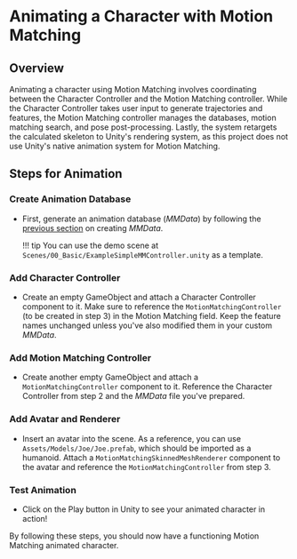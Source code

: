 # Animating a Character with Motion Matching

## Overview

Animating a character using Motion Matching involves coordinating between the Character Controller and the Motion Matching controller. While the Character Controller takes user input to generate trajectories and features, the Motion Matching controller manages the databases, motion matching search, and pose post-processing. Lastly, the system retargets the calculated skeleton to Unity's rendering system, as this project does not use Unity's native animation system for Motion Matching.

## Steps for Animation

### Create Animation Database

- First, generate an animation database (*MMData*) by following the [previous section](animation_database.md) on creating *MMData*.

	!!! tip
		You can use the demo scene at ``Scenes/00_Basic/ExampleSimpleMMController.unity`` as a template.

### Add Character Controller

- Create an empty GameObject and attach a Character Controller component to it. Make sure to reference the ``MotionMatchingController`` (to be created in step 3) in the Motion Matching field. Keep the feature names unchanged unless you've also modified them in your custom *MMData*.

### Add Motion Matching Controller

- Create another empty GameObject and attach a ``MotionMatchingController`` component to it. Reference the Character Controller from step 2 and the *MMData* file you've prepared.

### Add Avatar and Renderer

- Insert an avatar into the scene. As a reference, you can use ``Assets/Models/Joe/Joe.prefab``, which should be imported as a humanoid. Attach a ``MotionMatchingSkinnedMeshRenderer`` component to the avatar and reference the ``MotionMatchingController`` from step 3.

### Test Animation

- Click on the Play button in Unity to see your animated character in action!

By following these steps, you should now have a functioning Motion Matching animated character.
